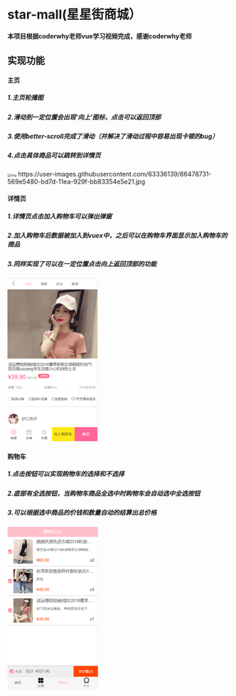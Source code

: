 # star-mall(星星街商城）

####  本项目根据coderwhy老师vue学习视频完成，感谢coderwhy老师

## 实现功能
#### 主页

   ##### 1.主页轮播图
   ##### 2.滑动到一定位置会出现'向上'图标，点击可以返回顶部
   ##### 3.使用better-scroll完成了滑动（并解决了滑动过程中容易出现卡顿的bug）
   ##### 4.点击具体商品可以跳转到详情页

<img src="https://user-images.githubusercontent.com/63336139/86478731-569e5480-bd7d-11ea-929f-bb83354e5e21.jpg" alt="img" style="zoom:50%;" />
https://user-images.githubusercontent.com/63336139/86478731-569e5480-bd7d-11ea-929f-bb83354e5e21.jpg



#### 详情页
   ##### 1.详情页点击加入购物车可以弹出弹窗
   ##### 2.加入购物车后数据被加入到vuex中，之后可以在购物车界面显示加入购物车的商品
   ##### 3.同样实现了可以在一定位置点击向上返回顶部的功能

<img src="src/assets/img/readme/详情页.jpg" alt="img" style="zoom:50%;" />

   #### 购物车
   ##### 1.点击按钮可以实现购物车的选择和不选择
   ##### 2.底部有全选按钮，当购物车商品全选中时购物车会自动选中全选按钮
   ##### 3.可以根据选中商品的价钱和数量自动的结算出总价格

<img src="src/assets/img/readme/购物车.jpg" alt="img" style="zoom:50%;" />


